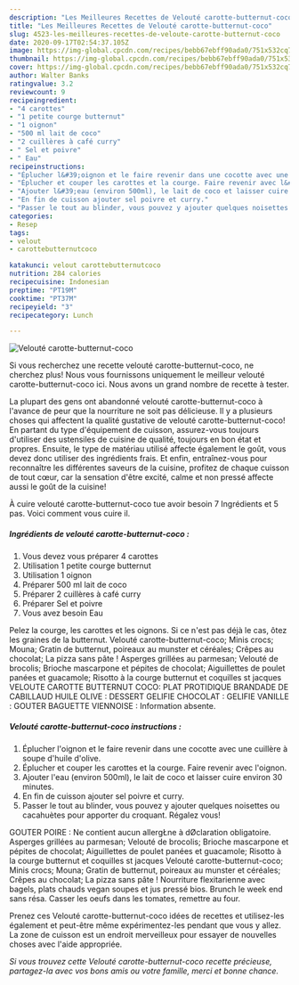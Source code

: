 ```yaml
---
description: "Les Meilleures Recettes de Velouté carotte-butternut-coco"
title: "Les Meilleures Recettes de Velouté carotte-butternut-coco"
slug: 4523-les-meilleures-recettes-de-veloute-carotte-butternut-coco
date: 2020-09-17T02:54:37.105Z
image: https://img-global.cpcdn.com/recipes/bebb67ebff90ada0/751x532cq70/veloute-carotte-butternut-coco-photo-principale-de-la-recette.jpg
thumbnail: https://img-global.cpcdn.com/recipes/bebb67ebff90ada0/751x532cq70/veloute-carotte-butternut-coco-photo-principale-de-la-recette.jpg
cover: https://img-global.cpcdn.com/recipes/bebb67ebff90ada0/751x532cq70/veloute-carotte-butternut-coco-photo-principale-de-la-recette.jpg
author: Walter Banks
ratingvalue: 3.2
reviewcount: 9
recipeingredient:
- "4 carottes"
- "1 petite courge butternut"
- "1 oignon"
- "500 ml lait de coco"
- "2 cuillères à café curry"
- " Sel et poivre"
- " Eau"
recipeinstructions:
- "Éplucher l&#39;oignon et le faire revenir dans une cocotte avec une cuillère à soupe d&#39;huile d&#39;olive."
- "Éplucher et couper les carottes et la courge. Faire revenir avec l&#39;oignon."
- "Ajouter l&#39;eau (environ 500ml), le lait de coco et laisser cuire environ 30 minutes."
- "En fin de cuisson ajouter sel poivre et curry."
- "Passer le tout au blinder, vous pouvez y ajouter quelques noisettes ou cacahuètes pour apporter du croquant. Régalez vous!"
categories:
- Resep
tags:
- velout
- carottebutternutcoco

katakunci: velout carottebutternutcoco 
nutrition: 284 calories
recipecuisine: Indonesian
preptime: "PT19M"
cooktime: "PT37M"
recipeyield: "3"
recipecategory: Lunch

---
```



![Velouté carotte-butternut-coco](https://img-global.cpcdn.com/recipes/bebb67ebff90ada0/751x532cq70/veloute-carotte-butternut-coco-photo-principale-de-la-recette.jpg)

Si vous recherchez une recette velouté carotte-butternut-coco, ne cherchez plus! Nous vous fournissons uniquement le meilleur velouté carotte-butternut-coco ici. Nous avons un grand nombre de recette à tester.

La plupart des gens ont abandonné velouté carotte-butternut-coco à l'avance de peur que la nourriture ne soit pas délicieuse. Il y a plusieurs choses qui affectent la qualité gustative de velouté carotte-butternut-coco! En partant du type d'équipement de cuisson, assurez-vous toujours d'utiliser des ustensiles de cuisine de qualité, toujours en bon état et propres. Ensuite, le type de matériau utilisé affecte également le goût, vous devez donc utiliser des ingrédients frais. Et enfin, entraînez-vous pour reconnaître les différentes saveurs de la cuisine, profitez de chaque cuisson de tout cœur, car la sensation d'être excité, calme et non pressé affecte aussi le goût de la cuisine!

<!--inarticleads1-->

À cuire velouté carotte-butternut-coco tue avoir besoin 7 Ingrédients et 5 pas. Voici comment vous cuire il.

##### Ingrédients de velouté carotte-butternut-coco :

1. Vous devez vous préparer 4 carottes
1. Utilisation 1 petite courge butternut
1. Utilisation 1 oignon
1. Préparer 500 ml lait de coco
1. Préparer 2 cuillères à café curry
1. Préparer  Sel et poivre
1. Vous avez besoin  Eau


Pelez la courge, les carottes et les oignons. Si ce n&#39;est pas déjà le cas, ôtez les graines de la butternut. Velouté carotte-butternut-coco; Minis crocs; Mouna; Gratin de butternut, poireaux au munster et céréales; Crêpes au chocolat; La pizza sans pâte ! Asperges grillées au parmesan; Velouté de brocolis; Brioche mascarpone et pépites de chocolat; Aiguillettes de poulet panées et guacamole; Risotto à la courge butternut et coquilles st jacques VELOUTE CAROTTE BUTTERNUT COCO: PLAT PROTIDIQUE BRANDADE DE CABILLAUD HUILE OLIVE : DESSERT GELIFIE CHOCOLAT : GELIFIE VANILLE : GOUTER BAGUETTE VIENNOISE : Information absente. 

<!--inarticleads2-->

##### Velouté carotte-butternut-coco instructions :

1. Éplucher l&#39;oignon et le faire revenir dans une cocotte avec une cuillère à soupe d&#39;huile d&#39;olive.
1. Éplucher et couper les carottes et la courge. Faire revenir avec l&#39;oignon.
1. Ajouter l&#39;eau (environ 500ml), le lait de coco et laisser cuire environ 30 minutes.
1. En fin de cuisson ajouter sel poivre et curry.
1. Passer le tout au blinder, vous pouvez y ajouter quelques noisettes ou cacahuètes pour apporter du croquant. Régalez vous!


GOUTER POIRE : Ne contient aucun allergŁne à dØclaration obligatoire. Asperges grillées au parmesan; Velouté de brocolis; Brioche mascarpone et pépites de chocolat; Aiguillettes de poulet panées et guacamole; Risotto à la courge butternut et coquilles st jacques Velouté carotte-butternut-coco; Minis crocs; Mouna; Gratin de butternut, poireaux au munster et céréales; Crêpes au chocolat; La pizza sans pâte ! Nourriture flexitarienne avec bagels, plats chauds vegan soupes et jus pressé bios. Brunch le week end sans résa. Casser les oeufs dans les tomates, remettre au four. 

<!--inarticleads1-->

<p>
Prenez ces Velouté carotte-butternut-coco idées de recettes et utilisez-les également et peut-être même expérimentez-les pendant que vous y allez. La zone de cuisson est un endroit merveilleux pour essayer de nouvelles choses avec l'aide appropriée.
</p>

<p>
<i>Si vous trouvez cette Velouté carotte-butternut-coco recette précieuse, partagez-la avec vos bons amis ou votre famille, merci et bonne chance.</i>
</p>
